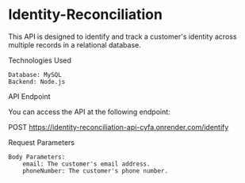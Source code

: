 # Identity-Reconciliation

This API is designed to identify and track a customer's identity across multiple records in a relational database.

Technologies Used

    Database: MySQL
    Backend: Node.js


API Endpoint

You can access the API at the following endpoint:


POST https://identity-reconciliation-api-cyfa.onrender.com/identify


Request Parameters

    Body Parameters:
        email: The customer's email address.
        phoneNumber: The customer's phone number.
